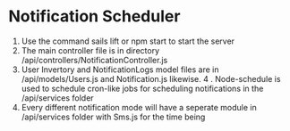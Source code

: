 # Notification Scheduler
1. Use the command sails lift or npm start to start the server
2. The main controller file is in directory /api/controllers/NotificationController.js
3. User Invertory and NotificationLogs model files are in /api/models/Users.js and Notification.js likewise.
4 . Node-schedule is used to schedule cron-like jobs for scheduling notifications in the /api/services folder
5. Every different notification mode will have a seperate module in /api/services folder with Sms.js for the time being



